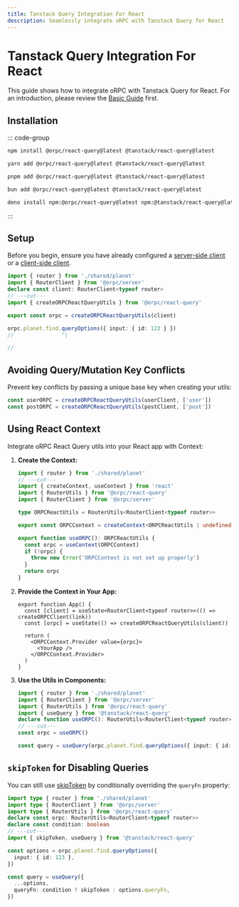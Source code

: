```yaml
---
title: Tanstack Query Integration For React
description: Seamlessly integrate oRPC with Tanstack Query for React
---
```


# Tanstack Query Integration For React

This guide shows how to integrate oRPC with Tanstack Query for React. For an introduction, please review the [Basic Guide](/docs/tanstack-query/basic) first.

## Installation

::: code-group

```sh [npm]
npm install @orpc/react-query@latest @tanstack/react-query@latest
```

```sh [yarn]
yarn add @orpc/react-query@latest @tanstack/react-query@latest
```

```sh [pnpm]
pnpm add @orpc/react-query@latest @tanstack/react-query@latest
```

```sh [bun]
bun add @orpc/react-query@latest @tanstack/react-query@latest
```

```sh [deno]
deno install npm:@orpc/react-query@latest npm:@tanstack/react-query@latest
```

:::

## Setup

Before you begin, ensure you have already configured a [server-side client](/docs/client/server-side) or a [client-side client](/docs/client/client-side).

```ts twoslash
import { router } from './shared/planet'
import { RouterClient } from '@orpc/server'
declare const client: RouterClient<typeof router>
// ---cut---
import { createORPCReactQueryUtils } from '@orpc/react-query'

export const orpc = createORPCReactQueryUtils(client)

orpc.planet.find.queryOptions({ input: { id: 123 } })
//               ^|

//
```

## Avoiding Query/Mutation Key Conflicts

Prevent key conflicts by passing a unique base key when creating your utils:

```ts
const userORPC = createORPCReactQueryUtils(userClient, ['user'])
const postORPC = createORPCReactQueryUtils(postClient, ['post'])
```

## Using React Context

Integrate oRPC React Query utils into your React app with Context:

1. **Create the Context:**

   ```ts twoslash
   import { router } from './shared/planet'
   // ---cut---
   import { createContext, useContext } from 'react'
   import { RouterUtils } from '@orpc/react-query'
   import { RouterClient } from '@orpc/server'

   type ORPCReactUtils = RouterUtils<RouterClient<typeof router>>

   export const ORPCContext = createContext<ORPCReactUtils | undefined>(undefined)

   export function useORPC(): ORPCReactUtils {
     const orpc = useContext(ORPCContext)
     if (!orpc) {
       throw new Error('ORPCContext is not set up properly')
     }
     return orpc
   }
   ```

2. **Provide the Context in Your App:**

   ```tsx
   export function App() {
     const [client] = useState<RouterClient<typeof router>>(() => createORPCClient(link))
     const [orpc] = useState(() => createORPCReactQueryUtils(client))

     return (
       <ORPCContext.Provider value={orpc}>
         <YourApp />
       </ORPCContext.Provider>
     )
   }
   ```

3. **Use the Utils in Components:**

   ```ts twoslash
   import { router } from './shared/planet'
   import { RouterClient } from '@orpc/server'
   import { RouterUtils } from '@orpc/react-query'
   import { useQuery } from '@tanstack/react-query'
   declare function useORPC(): RouterUtils<RouterClient<typeof router>>
   // ---cut---
   const orpc = useORPC()

   const query = useQuery(orpc.planet.find.queryOptions({ input: { id: 123 } }))
   ```

## `skipToken` for Disabling Queries

You can still use [skipToken](https://tanstack.com/query/latest/docs/framework/react/guides/disabling-queries/#typesafe-disabling-of-queries-using-skiptoken) by conditionally overriding the `queryFn` property:

```ts twoslash
import type { router } from './shared/planet'
import type { RouterClient } from '@orpc/server'
import type { RouterUtils } from '@orpc/react-query'
declare const orpc: RouterUtils<RouterClient<typeof router>>
declare const condition: boolean
// ---cut---
import { skipToken, useQuery } from '@tanstack/react-query'

const options = orpc.planet.find.queryOptions({
  input: { id: 123 },
})

const query = useQuery({
  ...options,
  queryFn: condition ? skipToken : options.queryFn,
})
```

